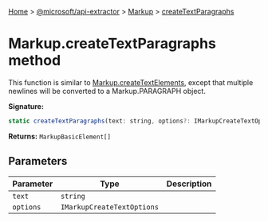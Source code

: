 [Home](./index) &gt; [@microsoft/api-extractor](./api-extractor.md) &gt; [Markup](./api-extractor.markup.md) &gt; [createTextParagraphs](./api-extractor.markup.createtextparagraphs.md)

# Markup.createTextParagraphs method

This function is similar to [Markup.createTextElements](./api-extractor.markup.createtextelements.md)<!-- -->, except that multiple newlines will be converted to a Markup.PARAGRAPH object.

**Signature:**
```javascript
static createTextParagraphs(text: string, options?: IMarkupCreateTextOptions): MarkupBasicElement[];
```
**Returns:** `MarkupBasicElement[]`

## Parameters

|  Parameter | Type | Description |
|  --- | --- | --- |
|  `text` | `string` |  |
|  `options` | `IMarkupCreateTextOptions` |  |

